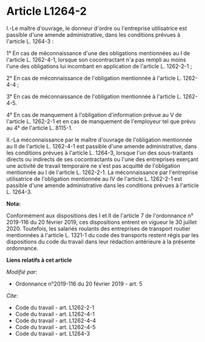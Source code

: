 # Article L1264-2

I.-Le maître d'ouvrage, le donneur d'ordre ou l'entreprise utilisatrice est passible d'une amende administrative, dans les
conditions prévues à l'article L. 1264-3 :

1° En cas de méconnaissance d'une des obligations mentionnées au I de l'article L. 1262-4-1, lorsque son cocontractant n'a
pas rempli au moins l'une des obligations lui incombant en application de l'article L. 1262-2-1 ;

2° En cas de méconnaissance de l'obligation mentionnée à l'article L. 1262-4-4 ;

3° En cas de méconnaissance de l'obligation mentionnée à l'article L. 1262-4-5.

4° En cas de manquement à l'obligation d'information prévue au V de l'article L. 1262-2-1 et en cas de manquement de
l'employeur tel que prévu au 4° de l'article L. 8115-1.

II.-La méconnaissance par le maître d'ouvrage de l'obligation mentionnée au II de l'article L. 1262-4-1 est passible d'une
amende administrative, dans les conditions prévues à l'article L. 1264-3, lorsque l'un des sous-traitants directs ou
indirects de ses cocontractants ou l'une des entreprises exerçant une activité de travail temporaire ne s'est pas acquitté de
l'obligation mentionnée au I de l'article L. 1262-2-1. La méconnaissance par l'entreprise utilisatrice de l'obligation
mentionnée au IV de l'article L. 1262-2-1 est passible d'une amende administrative dans les conditions prévues à l'article L.
1264-3.

**Nota:**

Conformément aux dispositions des I et II de l'article 7 de l'ordonnance n° 2019-116 du 20 février 2019, ces dispositions
entrent en vigueur le 30 juillet 2020. Toutefois, les salariés roulants des entreprises de transport routier mentionnées à
l'article L. 1321-1 du code des transports restent régis par les dispositions du code du travail dans leur rédaction
antérieure à la présente ordonnance.

**Liens relatifs à cet article**

_Modifié par_:

  - Ordonnance n°2019-116 du 20 février 2019 - art. 5

_Cite_:

  - Code du travail - art. L1262-2-1
  - Code du travail - art. L1262-4-1
  - Code du travail - art. L1262-4-4
  - Code du travail - art. L1262-4-5
  - Code du travail - art. L1264-3
